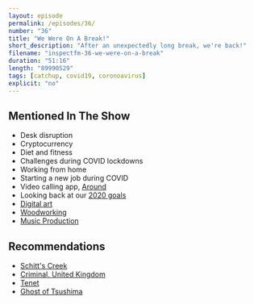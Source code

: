 ```yaml
---
layout: episode
permalink: /episodes/36/
number: "36"
title: "We Were On A Break!"
short_description: "After an unexpectedly long break, we're back!"
filename: "inspectfm-36-we-were-on-a-break"
duration: "51:16"
length: "89990529"
tags: [catchup, covid19, coronoavirus]
explicit: "no"
---
```

 
## Mentioned In The Show
- Desk disruption
- Cryptocurrency
- Diet and fitness
- Challenges during COVID lockdowns
- Working from home
- Starting a new job during COVID
- Video calling app, [Around](https://www.around.co/)
- Looking back at our [2020 goals](https://inspect.fm/episodes/30/)
- [Digital art](https://www.facebook.com/sketchdeep)
- [Woodworking](https://www.youtube.com/c/ajaykarwal)
- [Music Production](https://soundcloud.com/ajaykarwal/tracks)

## Recommendations
- [Schitt's Creek](https://www.netflix.com/gb/title/80036165)
- [Criminal, United Kingdom](https://www.netflix.com/gb/title/80216172)
- [Tenet](https://www.imdb.com/title/tt6723592/)
- [Ghost of Tsushima](https://www.playstation.com/en-gb/games/ghost-of-tsushima/)
